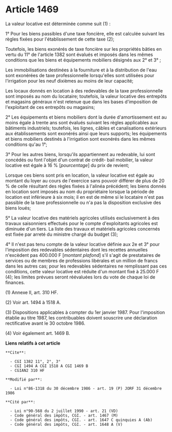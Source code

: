 # Article 1469

La valeur locative est déterminée comme suit (1) :

1° Pour les biens passibles d'une taxe foncière, elle est calculée suivant les règles fixées pour l'établissement de cette
taxe (2);

Toutefois, les biens exonérés de taxe foncière sur les propriétés bâties en vertu du 11° de l'article 1382 sont évalués et
imposés dans les mêmes conditions que les biens et équipements mobiliers désignés aux 2° et 3° ;

Les immobilisations destinées à la fourniture et à la distribution de l'eau sont exonérées de taxe professionnelle
lorsqu'elles sont utilisées pour l'irrigation pour les neuf dixièmes au moins de leur capacité;

Les locaux donnés en location à des redevables de la taxe professionnelle sont imposés au nom du locataire; toutefois, la
valeur locative des entrepôts et magasins généraux n'est retenue que dans les bases d'imposition de l'exploitant de ces
entrepôts ou magasins;

2° Les équipements et biens mobiliers dont la durée d'amortissement est au moins égale à trente ans sont évalués suivant les
règles applicables aux bâtiments industriels; toutefois, les lignes, câbles et canalisations extérieurs aux établissements
sont exonérés ainsi que leurs supports; les équipements et biens mobiliers destinés à l'irrigation sont exonérés dans les
mêmes conditions qu'au 1°;

3° Pour les autres biens, lorsqu'ils appartiennent au redevable, lui sont concédés ou font l'objet d'un contrat de crédit-
bail mobilier, la valeur locative est égale à 16 % [*pourcentage*] du prix de revient;

Lorsque ces biens sont pris en location, la valeur locative est égale au montant du loyer au cours de l'exercice sans pouvoir
différer de plus de 20 % de celle résultant des règles fixées à l'alinéa précédent; les biens donnés en location sont imposés
au nom du propriétaire lorsque la période de location est inférieure à six mois; il en est de même si le locataire n'est pas
passible de la taxe professionnelle ou n'a pas la disposition exclusive des biens loués;

5° La valeur locative des matériels agricoles utilisés exclusivement à des travaux saisonniers effectués pour le compte
d'exploitants agricoles est diminuée d'un tiers. La liste des travaux et matériels agricoles concernés est fixée par arreté
du ministre chargé du budget (3);

4° Il n'est pas tenu compte de la valeur locative définie aux 2e et 3° pour l'imposition des redevables sédentaires dont les
recettes annuelles n'excèdent pas 400.000 F [*montant plafond*] s'il s'agit de prestataires de services ou de membres de
professions libérales et un million de francs dans les autres cas; pour les redevables sédentaires ne remplissant pas ces
conditions, cette valeur locative est réduite d'un montant fixé à 25.000 F (4); les limites prévues seront réévaluées lors du
vote de chaque loi de finances.

(1)  Annexe II, art. 310 HF.

(2)  Voir art. 1494 à 1518 A.

(3)  Dispositions applicables à compter du 1er janvier 1987. Pour  l'imposition établie au titre 1987, les contribuables
doivent  souscrire une déclaration rectificative avant le 30 octobre 1986.

(4)  Voir également art. 1469 B.

**Liens relatifs à cet article**

	**Cite**:

	  - CGI 1382 11°, 2°, 3°
	  - CGI 1494 A CGI 1518 A CGI 1469 B
	  - CGIAN2 310 HF

	**Modifié par**:

	  - Loi n°86-1318 du 30 décembre 1986 - art. 19 (P) JORF 31 décembre 1986

	**Cité par**:

	  - Loi n°90-568 du 2 juillet 1990 - art. 21 (VD)
	  - Code général des impôts, CGI. - art. 1467 (M)
	  - Code général des impôts, CGI. - art. 1647 C quinquies A (Ab)
	  - Code général des impôts, CGI. - art. 1648 A (V)
